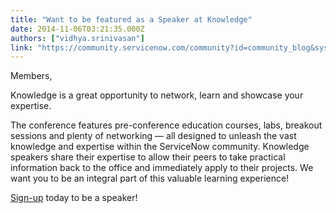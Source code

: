 ```yaml
---
title: "Want to be featured as a Speaker at Knowledge"
date: 2014-11-06T03:21:35.000Z
authors: ["vidhya.srinivasan"]
link: "https://community.servicenow.com/community?id=community_blog&sys_id=de5eaaaddbd0dbc01dcaf3231f96193a"
---
```

<p>Members,</p><p></p><p>Knowledge is a great opportunity to network, learn and showcase your expertise.</p><p></p><p>The conference features pre-conference education courses, labs, breakout sessions and plenty of networking — all designed to unleash the vast knowledge and expertise within the ServiceNow community. Knowledge speakers share their expertise to allow their peers to take practical information back to the office and immediately apply to their projects. We want you to be an integral part of this valuable learning experience!</p><p></p><p><a title="" _jive_internal="true" href="/community/knowledge-user-conference/knowledge15/speakers">Sign-up</a> today to be a speaker!</p>